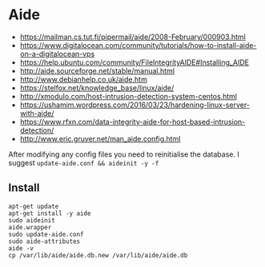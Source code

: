 # Aide

- https://mailman.cs.tut.fi/pipermail/aide/2008-February/000903.html
- https://www.digitalocean.com/community/tutorials/how-to-install-aide-on-a-digitalocean-vps
- https://help.ubuntu.com/community/FileIntegrityAIDE#Installing_AIDE
- http://aide.sourceforge.net/stable/manual.html
- http://www.debianhelp.co.uk/aide.htm
- https://stelfox.net/knowledge_base/linux/aide/
- http://xmodulo.com/host-intrusion-detection-system-centos.html
- https://ushamim.wordpress.com/2016/03/23/hardening-linux-server-with-aide/
- https://www.rfxn.com/data-integrity-aide-for-host-based-intrusion-detection/
- http://www.eric.gruver.net/man_aide.config.html

After modifying any config files you need to reinitialise the database. I suggest
`update-aide.conf && aideinit -y -f`

## Install
```shell
apt-get update
apt-get install -y aide
sudo aideinit
aide.wrapper
sudo update-aide.conf
sudo aide-attributes
aide -v
cp /var/lib/aide/aide.db.new /var/lib/aide/aide.db
```